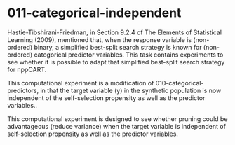 011-categorical-independent
===========================

Hastie-Tibshirani-Friedman, in Section 9.2.4 of
The Elements of Statistical Learning (2009),
mentioned that, when the response variable is (non-ordered) binary, a simplified
best-split search strategy is known for (non-ordered) categorical predictor
variables. This task contains experiments to see whether it is possible to adapt
that simplified best-split search strategy for nppCART.

This computational experiment is a modification of 010-categorical-predictors,
in that the target variable (y) in the synthetic population is now independent
of the self-selection propensity as well as the predictor variables..

This computational experiment is designed to see whether pruning could be
advantageous (reduce variance) when the target variable is independent of
self-selection propensity as well as the predictor variables.

